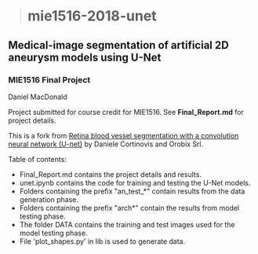 > # mie1516-2018-unet

## Medical-image segmentation of artificial 2D aneurysm models using U-Net
### MIE1516 Final Project  
Daniel MacDonald

Project submitted for course credit for MIE1516. See **Final_Report.md** for project details. 

This is a fork from [Retina blood vessel segmentation with a convolution neural network (U-net)](https://github.com/orobix/retina-unet) by Daniele Cortinovis and Orobix Srl. 

Table of contents:

- Final_Report.md contains the project details and results.
- unet.ipynb contains the code for training and testing the U-Net models. 
- Folders containing the prefix "an\_test_*" contain results from the data generation phase.
- Folders containing the prefix "arch*" contain the results from model testing phase. 
- The folder DATA contains the training and test images used for the model testing phase. 
- File 'plot_shapes.py' in lib is used to generate data.